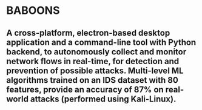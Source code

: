 # BABOONS

## A cross-platform, electron-based desktop application and a command-line tool with Python backend, to autonomously collect and monitor network flows in real-time, for detection and prevention of possible attacks. Multi-level ML algorithms trained on an IDS dataset with 80 features, provide an accuracy of 87% on real-world attacks (performed using Kali-Linux).
